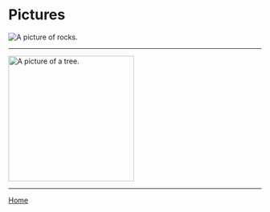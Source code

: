# Pictures

![A picture of rocks.](../assets/images/rocks.jpg)

----

<img src="../../images/tree.jpg" width=250 alt="A picture of a tree." />

----

[Home](../index.md)
